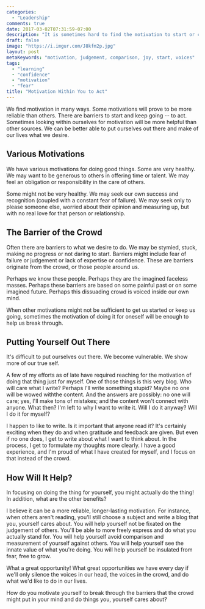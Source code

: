 ```yaml
---
categories:
  - "Leadership"
comments: true
date: 2017-03-02T07:31:59-07:00
description: "It is sometimes hard to find the motivation to start or continue.  We can look within."
draft: false
image: "https://i.imgur.com/J8kfm2p.jpg"
layout: post
metaKeywords: "motivation, judgement, comparison, joy, start, voices"
tags:
  - "learning"
  - "confidence"
  - "motivation"
  - "fear"
title: "Motivation Within You to Act"
---
```


We find motivation in many ways.  Some motivations will prove to be more reliable than others.  There are barriers to start and keep going -- to act.  Sometimes looking within ourselves for motivation will be more helpful than other sources.  We can be better able to put ourselves out there and make of our lives what we desire.

<!--more-->

## Various Motivations

We have various motivations for doing good things.  Some are very healthy.  We may want to be generous to others in offering time or talent.  We may feel an obligation or responsibility in the care of others.  

Some might not be very healthy.  We may seek our own success and recognition (coupled with a constant fear of failure).  We may seek only to please someone else, worried about their opinion and measuring up, but with no real love for that person or relationship.

## The Barrier of the Crowd

Often there are barriers to what we desire to do.  We may be stymied, stuck, making no progress or not daring to start.  Barriers might include fear of failure or judgement or lack of expertise or confidence.  These are barriers originate from the crowd, or those people around us.  

Perhaps we know these people.  Perhaps they are the imagined faceless masses.  Perhaps these barriers are based on some painful past or on some imagined future.  Perhaps this dissuading crowd is voiced inside our own mind.

When other motivations might not be sufficient to get us started or keep us going, sometimes the motivation of doing it for oneself will be enough to help us break through.

## Putting Yourself Out There

It's difficult to put ourselves out there.  We become vulnerable.  We show more of our true self.

A few of my efforts as of late have required reaching for the motivation of doing that thing just for myself.  One of those things is this very blog.  Who will care what I write?  Perhaps I'll write something stupid?  Maybe no one will be wowed withthe content.  And the answers are possibly: no one will care; yes, I'll make tons of mistakes; and the content won't connect with anyone.  What then?  I'm left to why I want to write it.  Will I do it anyway?  Will I do it for myself?

I happen to like to write.  Is it important that anyone read it?  It's certainly exciting when they do and when gratitude and feedback are given.  But even if no one does, I get to write about what I want to think about.  In the process, I get to formulate my thoughts more clearly.  I have a good experience, and I'm proud of what I have created for myself, and I focus on that instead of the crowd.

## How Will It Help?

In focusing on doing the thing for yourself, you might actually do the thing!  In addition, what are the other benefits?

I believe it can be a more reliable, longer-lasting motivation.  For instance, when others aren't reading, you'll still choose a subject and write a blog that you, yourself cares about.  You will help yourself not be fixated on the judgement of others.  You'll be able to more freely express and do what you actually stand for.  You will help yourself avoid comparison and measurement of yourself against others.  You will help yourself see the innate value of what you're doing.  You will help yourself be insulated from fear, free to grow.

What a great opportunity!  What great opportunities we have every day if we'll only silence the voices in our head, the voices in the crowd, and do what we'd like to do in our lives.

How do you motivate yourself to break through the barriers that the crowd might put in your mind and do things you, yourself cares about?
